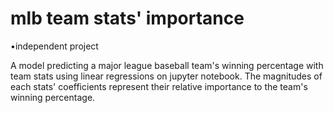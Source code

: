 # mlb team stats' importance
•independent project

A model predicting a major league baseball team's winning percentage with team stats using linear regressions on jupyter notebook.
The magnitudes of each stats' coefficients represent their relative importance to the team's winning percentage.
